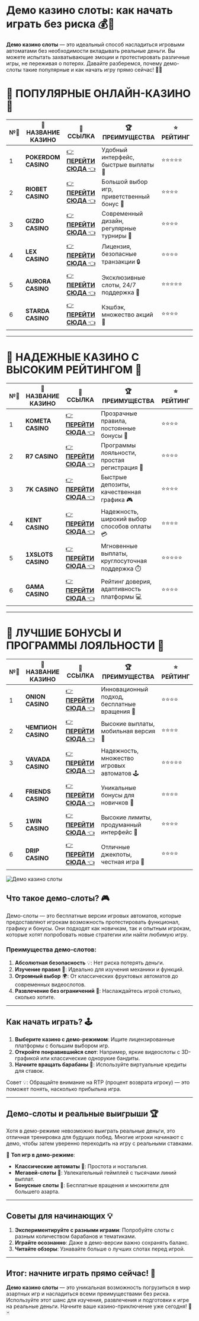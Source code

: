 # Демо казино слоты: как начать играть без риска 💰🎰

**Демо казино слоты** — это идеальный способ насладиться игровыми автоматами без необходимости вкладывать реальные деньги. Вы можете испытать захватывающие эмоции и протестировать различные игры, не переживая о потерях. Давайте разберемся, почему демо-слоты такие популярные и как начать игру прямо сейчас! 🎲✨

# 🌟 ПОПУЛЯРНЫЕ ОНЛАЙН-КАЗИНО 🌟

| №️⃣ | 🎰 НАЗВАНИЕ КАЗИНО                       | 🔗 ССЫЛКА                                                                          | 🏆 ПРЕИМУЩЕСТВА                              | ⭐ РЕЙТИНГ |
|-----|------------------------------------------|------------------------------------------------------------------------------------|---------------------------------------------|------------|
| 1   | **POKERDOM CASINO**                      | [👉 **ПЕРЕЙТИ СЮДА** 👈](https://brandplay.link/4k77v2yx)                          | Удобный интерфейс, быстрые выплаты 🤑         | ⭐⭐⭐⭐⭐     |
| 2   | **RIOBET CASINO**                        | [👉 **ПЕРЕЙТИ СЮДА** 👈](https://brandplay.link/7xBLTPyj)                          | Большой выбор игр, приветственный бонус 🎁    | ⭐⭐⭐⭐      |
| 3   | **GIZBO CASINO**                         | [👉 **ПЕРЕЙТИ СЮДА** 👈](https://brandplay.link/bprXw4YV)                          | Современный дизайн, регулярные турниры 🏅      | ⭐⭐⭐⭐      |
| 4   | **LEX CASINO**                           | [👉 **ПЕРЕЙТИ СЮДА** 👈](https://brandplay.link/zW4hdDFV)                          | Лицензия, безопасные транзакции 🔒            | ⭐⭐⭐⭐      |
| 5   | **AURORA CASINO**                        | [👉 **ПЕРЕЙТИ СЮДА** 👈](https://10trafic-stat2.com/click/668546556bcc6313411604bd/6766/13032/subaccount) | Эксклюзивные слоты, 24/7 поддержка 🌟         | ⭐⭐⭐⭐⭐     |
| 6   | **STARDA CASINO**                        | [👉 **ПЕРЕЙТИ СЮДА** 👈](https://brandplay.link/fB7xwRFL)                          | Кэшбэк, множество акций 🎉                    | ⭐⭐⭐⭐      |

---

# 🏅 НАДЕЖНЫЕ КАЗИНО С ВЫСОКИМ РЕЙТИНГОМ 🏅

| №️⃣ | 🎰 НАЗВАНИЕ КАЗИНО                       | 🔗 ССЫЛКА                                                                          | 🏆 ПРЕИМУЩЕСТВА                              | ⭐ РЕЙТИНГ |
|-----|------------------------------------------|------------------------------------------------------------------------------------|---------------------------------------------|------------|
| 1   | **KOMETA CASINO**                        | [👉 **ПЕРЕЙТИ СЮДА** 👈](https://brandplay.link/8ZymQJV8)                          | Прозрачные правила, постоянные бонусы 🔄      | ⭐⭐⭐⭐      |
| 2   | **R7 CASINO**                            | [👉 **ПЕРЕЙТИ СЮДА** 👈](https://brandplay.link/bMd3Yjsw)                          | Программы лояльности, простая регистрация 📝   | ⭐⭐⭐⭐      |
| 3   | **7K CASINO**                            | [👉 **ПЕРЕЙТИ СЮДА** 👈](https://brandplay.link/BvQyFShp)                          | Быстрые депозиты, качественная графика 🎮      | ⭐⭐⭐⭐      |
| 4   | **KENT CASINO**                          | [👉 **ПЕРЕЙТИ СЮДА** 👈](https://brandplay.link/Fv2WP3js)                          | Надежность, широкий выбор способов оплаты 💳  | ⭐⭐⭐⭐      |
| 5   | **1XSLOTS CASINO**                       | [👉 **ПЕРЕЙТИ СЮДА** 👈](https://brandplay.link/hSB1khtr)                          | Мгновенные выплаты, круглосуточная поддержка ⏱️| ⭐⭐⭐⭐⭐     |
| 6   | **GAMA CASINO**                          | [👉 **ПЕРЕЙТИ СЮДА** 👈](https://brandplay.link/j6NMKsDz)                          | Рейтинг доверия, адаптивность платформы 💻     | ⭐⭐⭐⭐      |

---

# 🎁 ЛУЧШИЕ БОНУСЫ И ПРОГРАММЫ ЛОЯЛЬНОСТИ 🎁

| №️⃣ | 🎰 НАЗВАНИЕ КАЗИНО                       | 🔗 ССЫЛКА                                                                          | 🏆 ПРЕИМУЩЕСТВА                              | ⭐ РЕЙТИНГ |
|-----|------------------------------------------|------------------------------------------------------------------------------------|---------------------------------------------|------------|
| 1   | **ONION CASINO**                         | [👉 **ПЕРЕЙТИ СЮДА** 👈](https://brandplay.link/zBGRVpQ9)                          | Инновационный подход, бесплатные вращения 🎡  | ⭐⭐⭐⭐      |
| 2   | **ЧЕМПИОН CASINO**                       | [👉 **ПЕРЕЙТИ СЮДА** 👈](https://temon-gter.cfd/go/lRq?p80412p304504pcc44t17455)   | Высокие выплаты, мобильная версия 📱          | ⭐⭐⭐⭐      |
| 3   | **VAVADA CASINO**                        | [👉 **ПЕРЕЙТИ СЮДА** 👈](https://vavadapartner.pro/?promo=ea5c9275-6854-4505-94fc-95ab18221945-linkb2) | Надежность, множество игровых автоматов 🕹️    | ⭐⭐⭐⭐⭐     |
| 4   | **FRIENDS CASINO**                       | [👉 **ПЕРЕЙТИ СЮДА** 👈](https://gofriends.vc/linkb2)                              | Уникальные бонусы для новичков 🤝             | ⭐⭐⭐⭐      |
| 5   | **1WIN CASINO**                          | [👉 **ПЕРЕЙТИ СЮДА** 👈](https://brandplay.link/smXVpBbG)                          | Высокие лимиты, продуманный интерфейс 🎯      | ⭐⭐⭐⭐      |
| 6   | **DRIP CASINO**                          | [👉 **ПЕРЕЙТИ СЮДА** 👈](https://drp-ircp01.com/c07e6a3db)                          | Отличные джекпоты, честная игра 💎            | ⭐⭐⭐⭐      |


![Демо казино слоты](https://spadok.org.ua/images/bolokhiv/bezdepozytni-poslugy-lavyna.jpg)

## Что такое демо-слоты? 🎮

Демо-слоты — это бесплатные версии игровых автоматов, которые предоставляют игрокам возможность протестировать функционал, графику и бонусы. Они подходят как новичкам, так и опытным игрокам, которые хотят попробовать новые стратегии или найти любимую игру.

### Преимущества демо-слотов:  
1. **Абсолютная безопасность** 💡: Нет риска потерять деньги.  
2. **Изучение правил** 📖: Идеально для изучения механики и функций.  
3. **Огромный выбор** 🌍: От классических фруктовых автоматов до современных видеослотов.  
4. **Развлечение без ограничений** 🎉: Наслаждайтесь игрой столько, сколько хотите.

---

## Как начать играть? 🕹️

1. **Выберите казино с демо-режимом**: Ищите лицензированные платформы с большим выбором игр.  
2. **Откройте понравившийся слот**: Например, яркие видеослоты с 3D-графикой или классические однорукие бандиты.  
3. **Начните вращать барабаны** 🎡: Используйте виртуальные кредиты для ставок.

Совет 💡: Обращайте внимание на RTP (процент возврата игроку) — это поможет понять, насколько прибыльна игра.

---

## Демо-слоты и реальные выигрыши 🏆

Хотя в демо-режиме невозможно выиграть реальные деньги, это отличная тренировка для будущих побед. Многие игроки начинают с демо, чтобы затем уверенно переходить на игру с реальными ставками.

🎯 **Топ игр в демо-режиме**:  
- **Классические автоматы** 🍒: Простота и ностальгия.  
- **Мегавей-слоты** 🌌: Увлекательный геймплей с тысячами линий выплат.  
- **Бонусные слоты** 💎: Бесплатные вращения и множители для большего азарта.

---

## Советы для начинающих 💡

1. **Экспериментируйте с разными играми**: Попробуйте слоты с разным количеством барабанов и тематиками.  
2. **Играйте осознанно**: Даже в демо-версии важно сохранять баланс.  
3. **Читайте обзоры**: Узнавайте больше о лучших слотах перед игрой.

---

## Итог: начните играть прямо сейчас! 🚀

**Демо казино слоты** — это уникальная возможность погрузиться в мир азартных игр и насладиться всеми преимуществами без риска. Используйте этот шанс для изучения, развлечения и подготовки к игре на реальные деньги. Начните ваше казино-приключение уже сегодня! 🎉🃏

